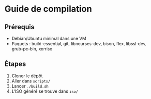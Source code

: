 # Guide de compilation

## Prérequis
- Debian/Ubuntu minimal dans une VM
- Paquets : build-essential, git, libncurses-dev, bison, flex, libssl-dev, grub-pc-bin, xorriso

## Étapes
1. Cloner le dépôt
2. Aller dans `scripts/`
3. Lancer `./build.sh`
4. L’ISO généré se trouve dans `iso/`
